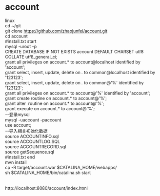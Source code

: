 # account<br/>
linux <br/>
cd ~/git<br/>
git clone https://github.com/zhaojunfei/account.git<br/>
cd account<br/>
#install.txt start<br/>
mysql -uroot -p<br/>
CREATE DATABASE IF NOT EXISTS account DEFAULT CHARSET utf8 COLLATE utf8_general_ci;<br/>
grant all privileges on account.* to account@localhost identified by &#39;account&#39;;<br/>
grant select, insert, update, delete on *.* to common@localhost identified by &#39;123123&#39;;<br/>
grant select, insert, update, delete on *.* to common@'%' identified by &#39;123123&#39;;<br/>
grant all privileges on account.* to account@&#39;%&#39; identified by &#39;account&#39;;<br/>
grant create routine on account.* to account@&#39;%&#39;;<br/>
grant alter&nbsp; routine on account.* to account@&#39;%&#39;;<br/>grant execute on account.* to account@&#39;%&#39;;<br/>
--登录mysql<br/>mysql -uaccount -paccount<br/>
use account;<br/>--导入相关初始化数据<br/>
source ACCOUNTINFO.sql<br/>
source ACCOUNTLOG.SQL<br/>
source ACCOUNTRECORD.sql<br/>
source getSequence.sql<br/>
#install.txt end<br/>
mvn install<br/>
cp -R target/account.war $CATALINA_HOME/webapps/<br/>
sh $CATALINA_HOME/bin/catalina.sh start<br/>
<br/>
<br/>http://localhost:8080/account/index.html<br/>
